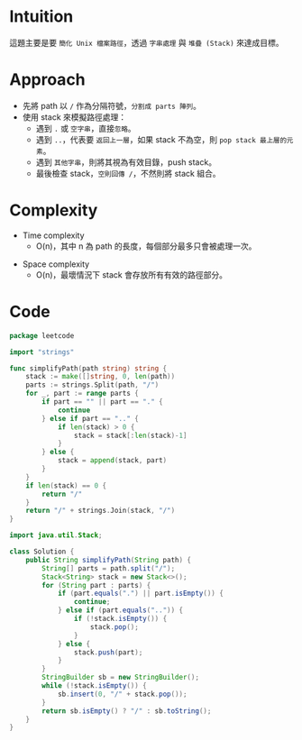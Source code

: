 # Intuition
這題主要是要 `簡化 Unix 檔案路徑`，透過 `字串處理` 與 `堆疊 (Stack)` 來達成目標。
<!-- Describe your first thoughts on how to solve this problem. -->

# Approach
- 先將 path 以 `/` 作為分隔符號，`分割成 parts 陣列`。
- 使用 stack 來模擬路徑處理：
	- 遇到 `.` 或 `空字串`，直接`忽略`。
	- 遇到 `..`，代表要 `返回上一層`，如果 stack 不為空，則 `pop stack 最上層的元素`。
	- 遇到 `其他字串`，則將其視為有效目錄，push stack。
	- 最後檢查 stack，`空則回傳 /`，不然則將 stack 組合。

# Complexity
- Time complexity
    - O(n)，其中 n 為 path 的長度，每個部分最多只會被處理一次。
<!-- Add your time complexity here, e.g. $$O(n)$$ -->

- Space complexity 
    - O(n)，最壞情況下 stack 會存放所有有效的路徑部分。
<!-- Add your space complexity here, e.g. $$O(n)$$ -->

# Code
```go
package leetcode

import "strings"

func simplifyPath(path string) string {
	stack := make([]string, 0, len(path))
	parts := strings.Split(path, "/")
	for _, part := range parts {
		if part == "" || part == "." {
			continue
		} else if part == ".." {
			if len(stack) > 0 {
				stack = stack[:len(stack)-1]
			}
		} else {
			stack = append(stack, part)
		}
	}
	if len(stack) == 0 {
		return "/"
	}
	return "/" + strings.Join(stack, "/")
}
```

```java
import java.util.Stack;

class Solution {
	public String simplifyPath(String path) {
		String[] parts = path.split("/");
		Stack<String> stack = new Stack<>();
		for (String part : parts) {
			if (part.equals(".") || part.isEmpty()) {
				continue;
			} else if (part.equals("..")) {
				if (!stack.isEmpty()) {
					stack.pop();
				}
			} else {
				stack.push(part);
			}
		}
		StringBuilder sb = new StringBuilder();
		while (!stack.isEmpty()) {
			sb.insert(0, "/" + stack.pop());
		}
		return sb.isEmpty() ? "/" : sb.toString();
	}
}
```